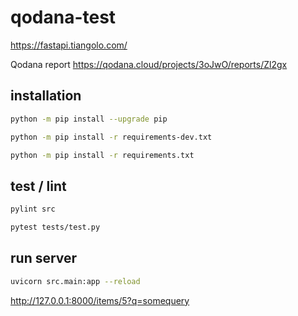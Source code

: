 # qodana-test

https://fastapi.tiangolo.com/

Qodana report https://qodana.cloud/projects/3oJwO/reports/Zl2gx

## installation
```bash
python -m pip install --upgrade pip
```

```bash
python -m pip install -r requirements-dev.txt
```

```bash
python -m pip install -r requirements.txt
```

## test / lint
```bash
pylint src
```

```bash
pytest tests/test.py
```

## run server
```bash
uvicorn src.main:app --reload
```

http://127.0.0.1:8000/items/5?q=somequery
